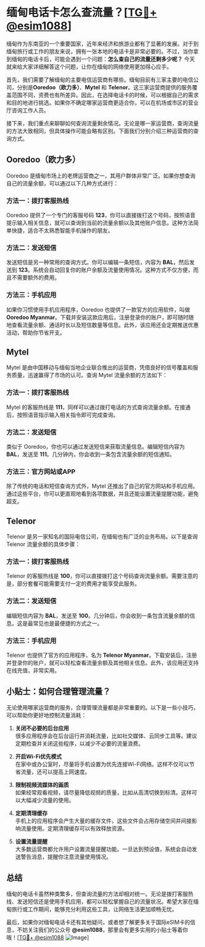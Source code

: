 # 缅甸电话卡怎么查流量？[[TG💪+ @esim1088](https://t.me/s/esim1088)]

缅甸作为东南亚的一个重要国家，近年来经济和旅游业都有了显著的发展。对于到缅甸旅行或工作的朋友来说，拥有一张本地的电话卡是非常必要的。不过，当你拿到缅甸的电话卡后，可能会遇到一个问题：**怎么查自己的流量还剩多少呢？** 今天就来给大家详细解答这个问题，让你在缅甸的网络使用更加得心应手。

首先，我们需要了解缅甸的主要电信运营商有哪些。缅甸目前有三家主要的电信公司，分别是**Ooredoo（欧力多）**、**Mytel** 和 **Telenor**。这三家运营商提供的服务覆盖范围不同，资费也有所差异。因此，在选择电话卡的时候，可以根据自己的需求和目的地进行挑选。如果你不确定哪家运营商更适合你，可以在机场或市区的营业厅咨询工作人员。

接下来，我们重点来聊聊如何查询流量剩余情况。无论是哪一家运营商，查询流量的方法大致相同，但具体操作可能会略有区别。下面我们分别介绍三种运营商的查询方式。

## Ooredoo（欧力多）

Ooredoo 是缅甸市场上的老牌运营商之一，其用户群体非常广泛。如果你想查询自己的流量余额，可以通过以下几种方式进行：

### 方法一：拨打客服热线
Ooredoo 提供了一个专门的客服号码 **123**，你可以直接拨打这个号码，按照语音提示输入相关信息，就可以查询到当前的流量余额以及其他账户信息。这种方法简单快捷，适合不太熟悉智能手机操作的朋友。

### 方法二：发送短信
发送短信是另一种常用的查询方式。你可以编辑一条短信，内容为 **BAL**，然后发送到 **123**。系统会自动回复你的账户余额及流量使用情况。这种方式不仅方便，而且不需要额外的费用。

### 方法三：手机应用
如果你习惯使用手机应用程序，Ooredoo 也提供了一款官方的应用软件，叫做 **Ooredoo Myanmar**。下载并安装这款应用后，注册登录你的账户，即可随时随地查看流量余额、通话时长以及短信数量等信息。此外，该应用还会定期推送优惠活动，帮助你节省开支。

## Mytel

Mytel 是由中国移动与缅甸当地企业联合推出的运营商，凭借良好的信号覆盖和服务质量，迅速赢得了市场的认可。查询 Mytel 流量余额的方法如下：

### 方法一：拨打客服热线
Mytel 的客服热线是 **111**，同样可以通过拨打电话的方式查询流量余额。在接通后，按照语音指示输入相关指令即可完成查询。

### 方法二：发送短信
类似于 Ooredoo，你也可以通过发送短信来获取流量信息。编辑短信内容为 **BAL**，发送至 **111**。几分钟内，你会收到一条包含流量余额的短信通知。

### 方法三：官方网站或APP
除了传统的电话和短信查询方式外，Mytel 还推出了自己的官方网站和手机应用。通过这些平台，你可以更直观地看到各项数据，并且还能设置流量提醒功能，避免超支。

## Telenor

Telenor 是另一家知名的国际电信公司，在缅甸也有广泛的业务布局。以下是查询 Telenor 流量余额的具体步骤：

### 方法一：拨打客服热线
Telenor 的客服热线是 **100**，你可以直接拨打这个号码查询流量余额。需要注意的是，部分套餐可能需要支付一定的费用才能享受此服务。

### 方法二：发送短信
编辑短信内容为 **BAL**，发送至 **100**。几分钟后，你会收到一条包含流量余额的信息。这是最常见也是最便捷的方式之一。

### 方法三：手机应用
Telenor 也提供了官方的应用程序，名为 **Telenor Myanmar**。下载安装后，注册并登录你的账户，就可以轻松查看流量余额及其他相关信息。此外，该应用还支持在线充值，非常实用。

## 小贴士：如何合理管理流量？

无论使用哪家运营商的服务，合理管理流量都是非常重要的。以下是一些小技巧，可以帮助你更好地控制流量消耗：

1. **关闭不必要的后台应用**  
   很多应用程序会在后台运行并消耗流量，比如社交媒体、云同步工具等。建议定期检查并关闭这些程序，以减少不必要的流量浪费。

2. **开启Wi-Fi优先模式**  
   在家中或办公室时，尽量将手机设置为优先连接Wi-Fi网络。这样不仅可以节省流量，还可以提高上网速度。

3. **限制视频流媒体的画质**  
   如果经常观看视频，请尽量降低视频的质量，比如从高清切换到标清。这样可以大幅减少流量的使用。

4. **定期清理缓存**  
   手机上的应用程序会产生大量的缓存文件，这些文件会占用存储空间并间接影响流量使用。定期清理缓存可以有效释放资源。

5. **设置流量提醒**  
   大多数运营商都允许用户设置流量提醒功能。一旦达到预设值，系统会自动发送警告消息，提醒你注意流量使用情况。

## 总结

缅甸的电话卡虽然种类繁多，但查询流量的方法却相对统一。无论是拨打客服热线、发送短信还是使用手机应用，都可以轻松掌握自己的流量状况。希望大家在缅甸旅行或工作期间，能够充分利用这些工具，让网络生活更加顺畅无忧。

最后，如果你对缅甸电话卡还有其他疑问，或者想了解更多关于国际eSIM卡的信息，不妨关注我们的公众号 **@esim1088**，那里会有更多实用的小贴士等着你哦！[[TG💪+ @esim1088](https://t.me/s/esim1088) ![Image](https://i.postimg.cc/4NQfJmqS/Snipaste-2025-05-13-00-14-12.png)]